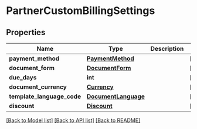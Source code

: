 # PartnerCustomBillingSettings

## Properties
Name | Type | Description | Notes
------------ | ------------- | ------------- | -------------
**payment_method** | [**PaymentMethod**](PaymentMethod.md) |  | [optional] 
**document_form** | [**DocumentForm**](DocumentForm.md) |  | [optional] 
**due_days** | **int** |  | [optional] 
**document_currency** | [**Currency**](Currency.md) |  | [optional] 
**template_language_code** | [**DocumentLanguage**](DocumentLanguage.md) |  | [optional] 
**discount** | [**Discount**](Discount.md) |  | [optional] 

[[Back to Model list]](../README.md#documentation-for-models) [[Back to API list]](../README.md#documentation-for-api-endpoints) [[Back to README]](../README.md)

